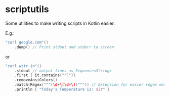 # scriptutils

Some utilities to make writing scripts in Kotlin easier.

E.g.:
```kotlin
"curl google.com"()
    .dump() // Print stdout and stderr to screen
```
or
```kotlin
"curl wttr.in"()
    .stdout // output lines as Sequence<String>
    .first { it.contains("°F")}
    .removeAnsiColors()
    .match(Regex("""(\d+\(\d+\))""")) // Extension for easier regex matching
    .println { "Today's Temperature is: $it" }
```
